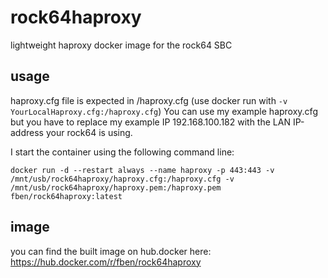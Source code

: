# rock64haproxy
lightweight haproxy docker image for the rock64 SBC

## usage ##
haproxy.cfg file is expected in /haproxy.cfg (use docker run with `-v YourLocalHaproxy.cfg:/haproxy.cfg`)
You can use my example haproxy.cfg but you have to replace my example IP 192.168.100.182 with the LAN IP-address your rock64 is using.

I start the container using the following command line:

`docker run -d --restart always --name haproxy -p 443:443 -v /mnt/usb/rock64haproxy/haproxy.cfg:/haproxy.cfg -v /mnt/usb/rock64haproxy/haproxy.pem:/haproxy.pem fben/rock64haproxy:latest`

## image
you can find the built image on hub.docker here: https://hub.docker.com/r/fben/rock64haproxy
